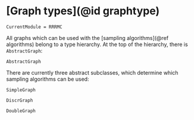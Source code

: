 # [Graph types](@id graphtype)

```@meta
CurrentModule = RRRMC
```

All graphs which can be used with the [sampling algorithms](@ref algorithms) belong to a type hierarchy.
At the top of the hierarchy, there is `AbstractGraph`:

```@docs
AbstractGraph
```

There are currently three abstract subclasses, which determine which sampling algorithms can be used:

```@docs
SimpleGraph
```

```@docs
DiscrGraph
```

```@docs
DoubleGraph
```


